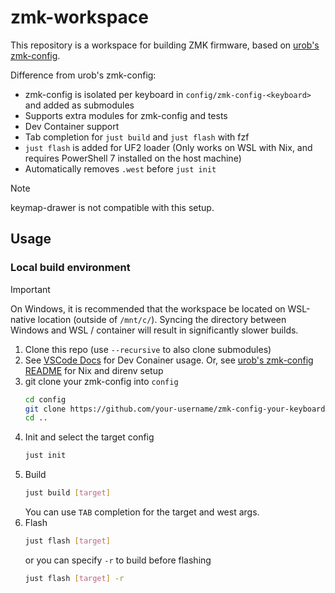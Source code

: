 # zmk-workspace

This repository is a workspace for building ZMK firmware, based on [urob's zmk-config](https://github.com/urob/zmk-config).

Difference from urob's zmk-config:
- zmk-config is isolated per keyboard in `config/zmk-config-<keyboard>` and added as submodules
- Supports extra modules for zmk-config and tests
- Dev Container support
- Tab completion for `just build` and `just flash` with fzf
- `just flash` is added for UF2 loader (Only works on WSL with Nix, and requires PowerShell 7 installed on the host machine)
- Automatically removes `.west` before `just init`

> [!note]
> keymap-drawer is not compatible with this setup.

## Usage

### Local build environment

> [!important]
> On Windows, it is recommended that the workspace be located on WSL-native location (outside of `/mnt/c/`). Syncing the directory between Windows and WSL / container will result in significantly slower builds.

1. Clone this repo (use `--recursive` to also clone submodules)
1. See [VSCode Docs](https://code.visualstudio.com/docs/devcontainers/containers) for Dev Conainer usage. Or, see [urob's zmk-config README](https://github.com/urob/zmk-config#local-build-environment) for Nix and direnv setup
2. git clone your zmk-config into `config`
   ```sh
   cd config
   git clone https://github.com/your-username/zmk-config-your-keyboard
   cd ..
   ```
4. Init and select the target config
   ```sh
   just init
   ```
5. Build
   ```sh
   just build [target]
   ```
   You can use `TAB` completion for the target and west args.
6. Flash
   ```sh
   just flash [target]
   ```
   or you can specify `-r` to build before flashing
   ```sh
   just flash [target] -r
   ```
